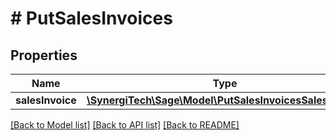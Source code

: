 # # PutSalesInvoices

## Properties

Name | Type | Description | Notes
------------ | ------------- | ------------- | -------------
**salesInvoice** | [**\SynergiTech\Sage\Model\PutSalesInvoicesSalesInvoice**](PutSalesInvoicesSalesInvoice.md) |  |

[[Back to Model list]](../../README.md#models) [[Back to API list]](../../README.md#endpoints) [[Back to README]](../../README.md)

